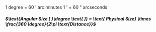1 degree = 60 ' arc minutes
1 ' = 60 " arcseconds

##### $\text{Angular Size [ }\degree \text{ ]} = \text{ Physical Size} \times \frac{360 \degree}{2\pi \text{Distance}}$

